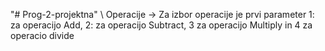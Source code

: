 "# Prog-2-projektna" \\
Operacije -> Za izbor operacije je prvi parameter 1: za operacijo Add, 2: za operacijo Subtract, 3 za operacijo Multiply in 4 za operacio divide